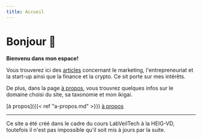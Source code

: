 ```yaml
---
title: Accueil
---
```


# Bonjour 👋

**Bienvenu dans mon espace!**

Vous trouverez ici des [articles](articles) concernant le marketing, l'entrepreneuriat et la start-up ainsi que la finance et la crypto. Ce sit porte sur mes intérêts.

De plus, dans la page [à propos](a-propos.md), vous trouvrez quelques infos sur le domaine choisi du site, sa taxonomie et mon ikigai.

[à propos]({{< ref "a-propos.md" >}})
[à propos](a-propos.md)

<hr />

Ce site a été créé dans le cadre du cours LabVeilTech à la HEIG-VD, toutefois il n'est pas impossible qu'il soit mis à jours par la suite. 